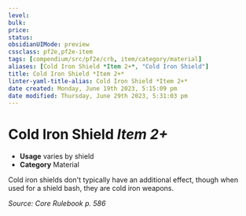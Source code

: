 ```yaml
---
level:
bulk:
price:
status:
obsidianUIMode: preview
cssclass: pf2e,pf2e-item
tags: [compendium/src/pf2e/crb, item/category/material]
aliases: [Cold Iron Shield *Item 2+*, "Cold Iron Shield"]
title: Cold Iron Shield *Item 2+*
linter-yaml-title-alias: Cold Iron Shield *Item 2+*
date created: Monday, June 19th 2023, 5:15:09 pm
date modified: Thursday, June 29th 2023, 5:31:03 pm
---
```


# Cold Iron Shield *Item 2+*

- **Usage** varies by shield
- **Category** Material

Cold iron shields don't typically have an additional effect, though when used for a shield bash, they are cold iron weapons.

*Source: Core Rulebook p. 586*
